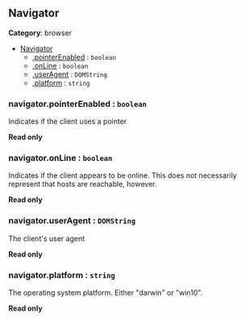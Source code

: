 
<a name="navigator" id="navigator"></a>

## Navigator

**Category**: browser

* [Navigator](#navigator)
    * [.pointerEnabled](#navigator-pointerenabled) : `boolean`
    * [.onLine](#navigator-online) : `boolean`
    * [.userAgent](#navigator-useragent) : `DOMString`
    * [.platform](#navigator-platform) : `string`

<a name="navigator-pointerenabled" id="navigator-pointerenabled"></a>

### navigator.pointerEnabled : `boolean`
Indicates if the client uses a pointer

**Read only**

<a name="navigator-online" id="navigator-online"></a>

### navigator.onLine : `boolean`
Indicates if the client appears to be online. This does not necessarily represent that
hosts are reachable, however.

**Read only**

<a name="navigator-useragent" id="navigator-useragent"></a>

### navigator.userAgent : `DOMString`
The client's user agent

**Read only**

<a name="navigator-platform" id="navigator-platform"></a>

### navigator.platform : `string`
The operating system platform. Either "darwin" or "win10".

**Read only**
